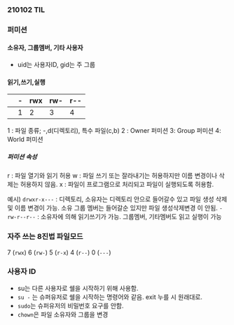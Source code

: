 ﻿
### 210102 TIL

### 퍼미션
#### 소유자, 그룹멤버, 기타 사용자
- uid는 사용자ID, gid는 주 그룹

#### 읽기,쓰기,실행
|  | - |rwx|rw-|r--  |
|--|--|--|--|--|
|  | 1 |2| 3 | 4 |

1 : 파일 종류; -,d(디렉토리), 특수 파일(c,b)
2 : Owner 퍼미션
3: Group 퍼미션
4: World 퍼미션

##### 퍼미션 속성
r : 파일 열기와 읽기 허용
w : 파일 쓰기 또는 잘라내기는 허용하지만 이름 변경이나 삭제는 허용하지 않음.
x : 파일이 프로그램으로 처리되고 파일이 실행되도록 허용함.

예시)
`drwxr-x---` : 디렉토리, 소유자는 디렉토리 안으로 들어갈수 있고 파일 생성 삭제 및 이름 변경이 가능. 소유 그룹 멤버는 들어갈순 있지만 파일 생성삭제변경 이 안됨.
`-rw-r--r--` : 소유자에 의해 읽기쓰기가 가능. 그룹멤버, 기타멤버도 읽고 실행이 가능

### 자주 쓰는 8진법 파일모드
7 (`rwx`)
6 (`rw-`)
5 (`r-x`)
4 (`r--`)
0 (`---`)

### 사용자 ID
- su는 다른 사용자로 쉘을 시작하기 위해 사용함. 
- `su -` 는 슈퍼유저로 쉘을 시작하는 명령어와 같음. exit 누를 시 원래대로.
- `sudo`는 슈퍼유저의 비밀번호 요구를 안함.
- `chown`은 파일 소유자와 그룹을 변경
